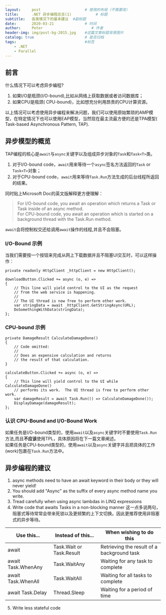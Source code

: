 ```yaml
---
layout:     post                    # 使用的布局（不需要改）
title:      .NET 异步编程总览(1)           # 标题 
subtitle:   各类情况下的基本建议  #副标题
date:       2020-03-21              # 时间
author:     Peter                      # 作者
header-img: img/post-bg-2015.jpg    #这篇文章标题背景图片
catalog: true                       # 是否归档
tags:                               #标签
    - .NET
    - Parallel
---
```


## 前言

什么情况下可以考虑异步编程? 
1. 如果I/O是瓶颈(I/O-bound),比如从网络上获取数据或者访问数据库；
2. 如果CPU是瓶颈( CPU-bound)，比如想充分利用昂贵的CPU计算资源。

以上情况可以考虑使用异步编程来解决问题，我们可以使用原始繁琐的AMP模型，在特定情况下也可以使用EAP模型，当然现在最主流最方便的还是TPA模型( Task-based Asynchronous Pattern, TAP).  

## 异步模型的概览

TAP编程的核心是`await`与`async`关键字以及组成异步对象的`Task`和`Task<T>`类。

1. 对于I/O-bound code，`await`用来等待一个`async`签名方法返回的`Task` or `Task<T>`对象；
2. 对于CPU-bound code，`await`用来等待`Task.Run`方法生成的后台线程所返回的结果。

同时贴上Microsoft Doc的英文版解释更方便理解：


>For I/O-bound code, you await an operation which returns a Task or Task<T> inside of an async method.  
>For CPU-bound code, you await an operation which is started on a background thread with the Task.Run method.

`await`会将控制权交还给调用`await`操作的线程,并且不会阻塞。  

### I/O-Bound 示例

当我们需要按一个按钮来完成从网上下载数据并且不阻塞UI交互时，可以这样操作：
```
private readonly HttpClient _httpClient = new HttpClient();

downloadButton.Clicked += async (o, e) =>
{
    // This line will yield control to the UI as the request
    // from the web service is happening.
    //
    // The UI thread is now free to perform other work.
    var stringData = await _httpClient.GetStringAsync(URL);
    DoSomethingWithData(stringData);
};
```

### CPU-bound 示例

```
private DamageResult CalculateDamageDone()
{
    // Code omitted:
    //
    // Does an expensive calculation and returns
    // the result of that calculation.
}

calculateButton.Clicked += async (o, e) =>
{
    // This line will yield control to the UI while CalculateDamageDone()
    // performs its work.  The UI thread is free to perform other work.
    var damageResult = await Task.Run(() => CalculateDamageDone());
    DisplayDamage(damageResult);
};
``` 

###  认识 CPU-Bound and I/O-Bound Work

如果任务是I/O-bound类型的，使用`await`以及`async`关键字时不要使用`Task.Run`方法,而且**不应该**使用TPL，具体原因将在下一篇文章阐述。  
如果任务是CPU-bound类型的，使用`await`以及`async`关键字并且把具体的工作(work)包裹在`Task.Run`方法中。  


## 异步编程的建议

1. async methods need to have an await keyword in their body or they will never yield!
2. You should add "Async" as the suffix of every async method name you write.
3. Tread carefully when using async lambdas in LINQ expressions
4. Write code that awaits Tasks in a non-blocking manner
    这一点多说两句，阻塞式等待常常会带来死锁以及更频繁的上下文切换。因此更推荐使用非阻塞式的异步等待。  

| Use this...        | Instead of this...       | When wishing to do this                    |
| ------------------ | ------------------------ | ------------------------------------------ |
| await              | Task.Wait or Task.Result | Retrieving the result of a background task |
| await Task.WhenAny | Task.WaitAny             | Waiting for any task to complete           |
| await Task.WhenAll | Task.WaitAll             | Waiting for all tasks to complete          |
| await Task.Delay   | Thread.Sleep             | Waiting for a period of time               |

5. Write less stateful code
